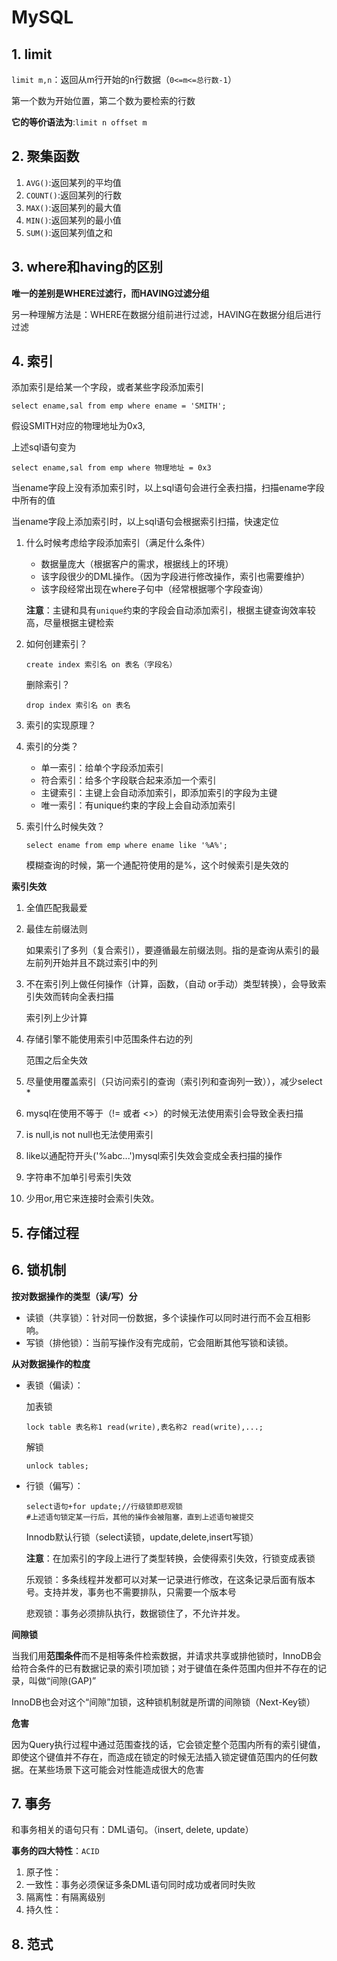# MySQL

## 1. limit

`limit m,n`：返回从m行开始的n行数据（`0<=m<=总行数-1`）

第一个数为开始位置，第二个数为要检索的行数

**它的等价语法为**:`limit n offset m`

## 2. 聚集函数

1. `AVG()`:返回某列的平均值
2. `COUNT()`:返回某列的行数
3. `MAX()`:返回某列的最大值
4. `MIN()`:返回某列的最小值
5. `SUM()`:返回某列值之和

## 3. where和having的区别

**唯一的差别是WHERE过滤行，而HAVING过滤分组**

另一种理解方法是：WHERE在数据分组前进行过滤，HAVING在数据分组后进行过滤

## 4. 索引

添加索引是给某一个字段，或者某些字段添加索引

`select ename,sal from emp where ename = 'SMITH';`

假设SMITH对应的物理地址为0x3,

上述sql语句变为

`select ename,sal from emp where 物理地址 = 0x3`

当ename字段上没有添加索引时，以上sql语句会进行全表扫描，扫描ename字段中所有的值

当ename字段上添加索引时，以上sql语句会根据索引扫描，快速定位

1. 什么时候考虑给字段添加索引（满足什么条件）

	- 数据量庞大（根据客户的需求，根据线上的环境）
	- 该字段很少的DML操作。（因为字段进行修改操作，索引也需要维护）
	- 该字段经常出现在where子句中（经常根据哪个字段查询）

	**注意**：主键和具有`unique`约束的字段会自动添加索引，根据主键查询效率较高，尽量根据主键检索

2. 如何创建索引？

	 `create index 索引名 on 表名（字段名）`

	删除索引？

	`drop index 索引名 on 表名`

3. 索引的实现原理？

4. 索引的分类？

	- 单一索引：给单个字段添加索引
	- 符合索引：给多个字段联合起来添加一个索引
	- 主键索引：主键上会自动添加索引，即添加索引的字段为主键
	- 唯一索引：有unique约束的字段上会自动添加索引

5. 索引什么时候失效？

	`select ename from emp where ename like '%A%';`

	模糊查询的时候，第一个通配符使用的是%，这个时候索引是失效的

**索引失效**

1. 全值匹配我最爱

2. 最佳左前缀法则

	如果索引了多列（复合索引），要遵循最左前缀法则。指的是查询从索引的最左前列开始并且不跳过索引中的列

3. 不在索引列上做任何操作（计算，函数，（自动 or手动）类型转换），会导致索引失效而转向全表扫描

	索引列上少计算

4. 存储引擎不能使用索引中范围条件右边的列

	范围之后全失效

5. 尽量使用覆盖索引（只访问索引的查询（索引列和查询列一致）），减少select *

6. mysql在使用不等于（!= 或者 <>）的时候无法使用索引会导致全表扫描

7. is null,is not null也无法使用索引

8. like以通配符开头('%abc...')mysql索引失效会变成全表扫描的操作

9. 字符串不加单引号索引失效

10. 少用or,用它来连接时会索引失效。

## 5. 存储过程

## 6. 锁机制

**按对数据操作的类型（读/写）分**

- 读锁（共享锁）：针对同一份数据，多个读操作可以同时进行而不会互相影响。
- 写锁（排他锁）：当前写操作没有完成前，它会阻断其他写锁和读锁。

**从对数据操作的粒度**

- 表锁（偏读）：

	加表锁

	```
	lock table 表名称1 read(write),表名称2 read(write),...;
	```

	解锁

	```
	unlock tables;
	```

- 行锁（偏写）：

	```
	select语句+for update;//行级锁即悲观锁
	#上述语句锁定某一行后，其他的操作会被阻塞，直到上述语句被提交
	```

	Innodb默认行锁（select读锁，update,delete,insert写锁）

	**注意**：在加索引的字段上进行了类型转换，会使得索引失效，行锁变成表锁
	
	乐观锁：多条线程并发都可以对某一记录进行修改，在这条记录后面有版本号。支持并发，事务也不需要排队，只需要一个版本号
	
	悲观锁：事务必须排队执行，数据锁住了，不允许并发。

**间隙锁**

当我们用**范围条件**而不是相等条件检索数据，并请求共享或排他锁时，InnoDB会给符合条件的已有数据记录的索引项加锁；对于键值在条件范围内但并不存在的记录，叫做“间隙(GAP)”

InnoDB也会对这个“间隙”加锁，这种锁机制就是所谓的间隙锁（Next-Key锁）

**危害**

因为Query执行过程中通过范围查找的话，它会锁定整个范围内所有的索引键值，即使这个键值并不存在，而造成在锁定的时候无法插入锁定键值范围内的任何数据。在某些场景下这可能会对性能造成很大的危害

## 7. 事务

和事务相关的语句只有：DML语句。（insert, delete, update）

**事务的四大特性**：`ACID`

1. 原子性：
2. 一致性：事务必须保证多条DML语句同时成功或者同时失败
3. 隔离性：有隔离级别
4. 持久性：

## 8. 范式





































